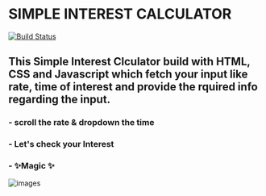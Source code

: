 # SIMPLE INTEREST CALCULATOR

[![Build Status](https://travis-ci.org/joemccann/dillinger.svg?branch=master)](https://travis-ci.org/joemccann/dillinger)

## This Simple Interest Clculator build with HTML, CSS and Javascript which fetch your input like rate, time of interest and provide the rquired info regarding the input.

### - scroll the rate & dropdown the time
### - Let's check your Interest
### - ✨Magic ✨
![images](https://user-images.githubusercontent.com/84664712/193035253-d0e1ef35-568f-4f97-b8df-6cc33dddc421.png)
